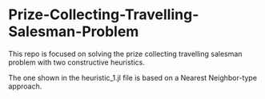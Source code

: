 # Prize-Collecting-Travelling-Salesman-Problem
 
This repo is focused on solving the prize collecting travelling salesman problem with two constructive heuristics.

The one shown in the heuristic_1.jl file is based on a Nearest Neighbor-type approach.
